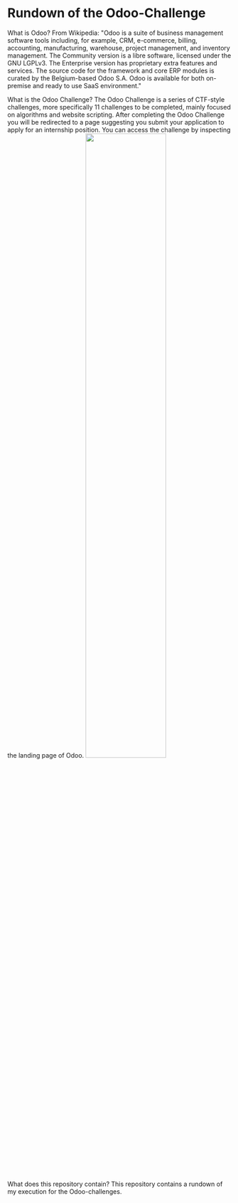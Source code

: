# Rundown of the Odoo-Challenge

What is Odoo? 
From Wikipedia: "Odoo is a suite of business management software tools including, for example, CRM, e-commerce, billing, accounting, manufacturing, warehouse, project management, and inventory management. The Community version is a libre software, licensed under the GNU LGPLv3. The Enterprise version has proprietary extra features and services. The source code for the framework and core ERP modules is curated by the Belgium-based Odoo S.A. Odoo is available for both on-premise and ready to use SaaS environment."

What is the Odoo Challenge?
The Odoo Challenge is a series of CTF-style challenges, more specifically 11 challenges to be completed, mainly focused on algorithms and website scripting.
After completing the Odoo Challenge you will be redirected to a page suggesting you submit your application to apply for an internship position.
You can access the challenge by inspecting the landing page of Odoo.
<img src="/assets/images/inspection.png" width=60% height=60%> 

What does this repository contain?
This repository contains a rundown of my execution for the Odoo-challenges.


